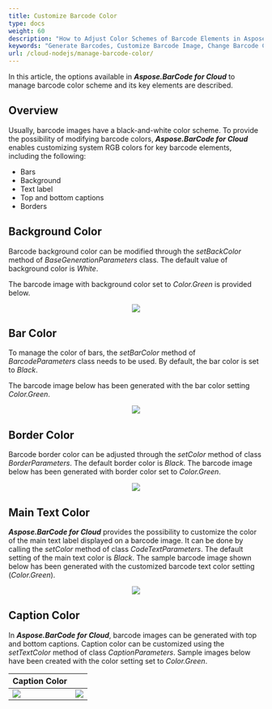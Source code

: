 ```yaml
---
title: Customize Barcode Color
type: docs
weight: 60
description: "How to Adjust Color Schemes of Barcode Elements in Aspose.BarCode for Cloud"
keywords: "Generate Barcodes, Customize Barcode Image, Change Barcode Color, Set Barcode Color, Generate Colored Barcodes, Barcode Color in Aspose.BarCode for Cloud, Work with Barcode Image in Aspose.BarCode for Cloud, Generate Barcodes in Aspose.BarCode"
url: /cloud-nodejs/manage-barcode-color/
---
```

In this article, the options available in ***Aspose.BarCode for Cloud*** to manage barcode color scheme and its key elements are described.

## **Overview**
Usually, barcode images have a black-and-white color scheme. To provide the possibility of modifying barcode colors, ***Aspose.BarCode for Cloud*** enables customizing system RGB colors for key barcode elements, including the following:
- Bars
- Background
- Text label
- Top and bottom captions
- Borders

## **Background Color**
Barcode background color can be modified through the *setBackColor* method of *BaseGenerationParameters* class. The default value of background color is *White*.  
  
The barcode image with background color set to *Color.Green* is provided below.
   
<p align="center"><image src="colorbackground.png"></p>
  
## **Bar Color**
To manage the color of bars, the *setBarColor* method of *BarcodeParameters* class needs to be used. By default, the bar color is set to *Black*.  
  
The barcode image below has been generated with the bar color setting *Color.Green*.
  
<p align="center"><image src="colorbarcode.png"></p>
  
## **Border Color**
Barcode border color can be adjusted through the *setColor* method of class *BorderParameters*. The default border color is *Black*. The barcode image below has been generated with border color set to *Color.Green*.
  
<p align="center"><image src="colorborder.png"></p>
  

## **Main Text Color**
***Aspose.BarCode for Cloud*** provides the possibility to customize the color of the main text label displayed on a barcode image. It can be done by calling the *setColor* method of class *CodeTextParameters*. The default setting of the main text color is *Black*. The sample barcode image shown below has been generated with the customized barcode text color setting (*Color.Green*).
  
<p align="center"><image src="colorcodetext.png"></p>
  

## **Caption Color**
In ***Aspose.BarCode for Cloud***, barcode images can be generated with top and bottom captions. Caption color can be customized using the *setTextColor* method of class *CaptionParameters*. Sample images below have been created with the color setting set to *Color.Green*.
  
|Caption Color|   |
|:--| :-: |
|<image src="colorcaptionabove.png">|<image src="colorcaptionbelow.png">|
  